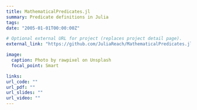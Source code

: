 ```yaml
---
title: MathematicalPredicates.jl
summary: Predicate definitions in Julia
tags:
date: "2005-01-01T00:00:00Z"

# Optional external URL for project (replaces project detail page).
external_link: "https://github.com/JuliaReach/MathematicalPredicates.jl"

image:
  caption: Photo by rawpixel on Unsplash
  focal_point: Smart

links:
url_code: ""
url_pdf: ""
url_slides: ""
url_video: ""
---
```

